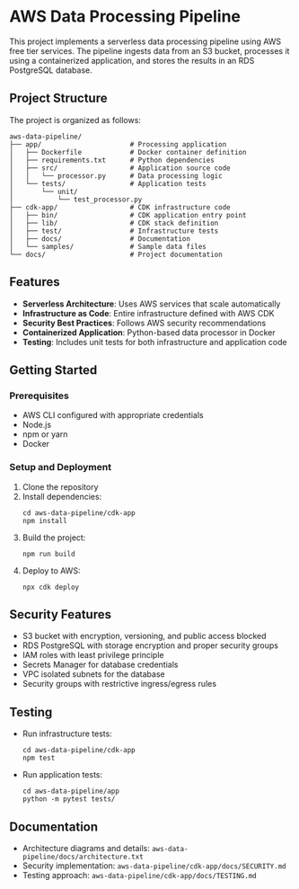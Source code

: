 # AWS Data Processing Pipeline

This project implements a serverless data processing pipeline using AWS free tier services. The pipeline ingests data from an S3 bucket, processes it using a containerized application, and stores the results in an RDS PostgreSQL database.

## Project Structure

The project is organized as follows:

```
aws-data-pipeline/
├── app/                      # Processing application
│   ├── Dockerfile            # Docker container definition
│   ├── requirements.txt      # Python dependencies
│   ├── src/                  # Application source code
│   │   └── processor.py      # Data processing logic
│   └── tests/                # Application tests
│       └── unit/
│           └── test_processor.py
├── cdk-app/                  # CDK infrastructure code
│   ├── bin/                  # CDK application entry point
│   ├── lib/                  # CDK stack definition
│   ├── test/                 # Infrastructure tests
│   ├── docs/                 # Documentation
│   └── samples/              # Sample data files
└── docs/                     # Project documentation
```

## Features

- **Serverless Architecture**: Uses AWS services that scale automatically
- **Infrastructure as Code**: Entire infrastructure defined with AWS CDK
- **Security Best Practices**: Follows AWS security recommendations
- **Containerized Application**: Python-based data processor in Docker
- **Testing**: Includes unit tests for both infrastructure and application code

## Getting Started

### Prerequisites

- AWS CLI configured with appropriate credentials
- Node.js
- npm or yarn
- Docker

### Setup and Deployment

1. Clone the repository
2. Install dependencies:
   ```
   cd aws-data-pipeline/cdk-app
   npm install
   ```
3. Build the project:
   ```
   npm run build
   ```
4. Deploy to AWS:
   ```
   npx cdk deploy
   ```

## Security Features

- S3 bucket with encryption, versioning, and public access blocked
- RDS PostgreSQL with storage encryption and proper security groups
- IAM roles with least privilege principle
- Secrets Manager for database credentials
- VPC isolated subnets for the database
- Security groups with restrictive ingress/egress rules

## Testing

- Run infrastructure tests:
  ```
  cd aws-data-pipeline/cdk-app
  npm test
  ```
- Run application tests:
  ```
  cd aws-data-pipeline/app
  python -m pytest tests/
  ```

## Documentation

- Architecture diagrams and details: `aws-data-pipeline/docs/architecture.txt`
- Security implementation: `aws-data-pipeline/cdk-app/docs/SECURITY.md`
- Testing approach: `aws-data-pipeline/cdk-app/docs/TESTING.md`
